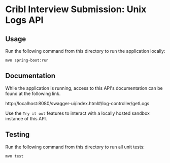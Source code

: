 # Cribl Interview Submission: Unix Logs API

## Usage
Run the following command from this directory to run the application locally:

`mvn spring-boot:run`


## Documentation
While the application is running, access to this API's documentation can be found at the following link.

http://localhost:8080/swagger-ui/index.html#/log-controller/getLogs

Use the `Try it out` features to interact with a locally hosted sandbox instance of this API.

## Testing
Run the following command from this directory to run all unit tests:

`mvn test`
